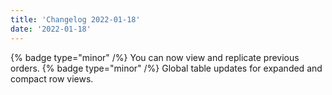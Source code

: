 ```yaml
---
title: 'Changelog 2022-01-18'
date: '2022-01-18'
---
```

{% badge type="minor" /%} You can now view and replicate previous orders.
{% badge type="minor" /%} Global table updates for expanded and compact row views.
